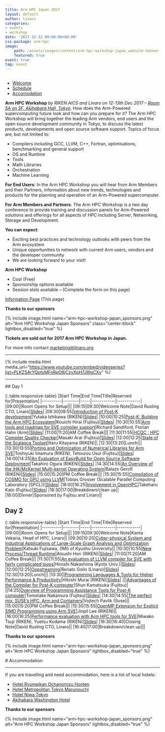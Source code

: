 ```yaml
---
title: Arm HPC Japan 2017
layout: default
author: linaro
categories:
- events
- workshop
date: '2017-12-12 09:00:00+00:00'
css-package: arm-hpc
image:
    path: /assets/images/content/arm-hpc-workshop-japan_website-banner-top.png
    featured: true
event: true
tag: event
---
```

<div class="row no-padding arm-hpc-row top">
    <div class="container">
        <img src="data:image/gif;base64,R0lGODlhAQABAAAAACH5BAEKAAEALAAAAAABAAEAAAICTAEAOw==" data-src="{% asset_path 'arm-hpc-workshop-japan_website-banner-top.png' %}" alt="Arm HPC Workshop Top Banner" class="img-responsive lazyload center-block"/>
    </div>
</div>

<div class="row arm-hpc-row main">
<div class="container">


<ul class="nav nav-tabs" role="tablist" id="tabbed_nav">
  <li role="presentation" class="active">
    <a href="#welcome" role="tab" data-toggle="tab">
        Welcome
    </a>
  </li>
  <li role="presentation">
    <a href="#schedule" role="tab" data-toggle="tab">
        Schedule
    </a>
  </li>

  <li role="presentation">
    <a href="#accomodation" role="tab" data-toggle="tab">
        Accomodation
    </a>
  </li>
</ul>

<div class="tab-content" id="tabbed_nav_content"><!--Start Tab Content-->

<div role="tabpanel" class="tab-pane tab-pane-legal active" id="welcome">


<div class="col-sm-6" markdown="1">

**Arm HPC Workshop** _by RIKEN AICS and Linaro on 12-13th Dec 2017 – [Room 5A on 5F, Akihabara Hall, Tokyo](http://www.akibahall.jp/data/access_eng.html)._
How does the Arm-Powered supercomputing future look and how can you prepare for it? The Arm HPC Workshop will bring together the leading Arm vendors, end users and the open source development community in Tokyo, to discuss the latest products, developments and open source software support. <span id="SPAN_7">Topics of focus are, but not limited to:</span>

*   Compilers including GCC, LLVM, C++, Fortran, optimisations, benchmarking and general support
*   OS and Runtime
*   Tools
*   Math Libraries
*   Orchestration
*   Machine Learning

**For End Users**: In the Arm HPC Workshop you will hear from Arm Members and their Partners, information about new trends, technologies and products for the planning and operation of an Arm-Powered supercomputer.

**For Arm Members and Partners**: The Arm HPC Workshop is a two day conference to provide training and discussion panels for Arm-Powered solutions and offerings for all aspects of HPC including Server, Networking, Storage and Development.

**You can expect**:

*   Exciting best practices and technology outlooks with peers from the Arm ecosystem
*   Unique opportunities to network with current Arm users, vendors and the developer community
*   We are looking forward to your visit!

**Arm HPC Workshop**

*   Cost (Free)
*   Sponsorship options available
*   Session slots available – (Complete the form on this page)

[Information Page](https://linaro.co/hpc2017) (This page)

**Thanks to our sponsors**

{% include image.html name="arm-hpc-workshop-japan_sponsors.png" alt="Arm HPC Workshop Japan Sponsors" class="center-block" lightbox_disabled="true" %}

</div>

<div class="col-sm-6">

<div class="alert alert-arm-hpc" role="alert" markdown="1">

**Tickets are sold out for 2017 Arm HPC Workshop in Japan.**

For more info contact marketing@linaro.org

</div>  

<hr>

{% include media.html media_url="https://www.youtube.com/embed/videoseries?list=PLKZSArYQptsMFnRpO8jCzyXpH7J8IgCXv" %}
<hr />
</div>
</div>
<div role="tabpanel" class="tab-pane tab-pane-legal" id="schedule" markdown="1">
## Day 1

{:.table.responsive-table}
|Start Time|End Time|Title|Reserved for|Presentation|
|----------|--------|-----|------------|------------|
|09:00||Room Opens for Setup|||
|09:15|09:30|Welcome Note|David Rusling CTO, Linaro|[Slides](https://www.slideshare.net/linaroorg/linaro-hpc-workshop-note)|
|09:30|09:55|[Introduction of Post-K development](/blog/arm-hpc-workshop-sessions-and-speakers/#1)|Yutaka Ishikawa (RIKEN)|[Slides](https://www.slideshare.net/linaroorg/introduction-of-postk-development)|
|10:00|10:25|[Post-K: Building the Arm HPC Ecosystem](/blog/arm-hpc-workshop-sessions-and-speakers/#2)|Kouichi Hirai (Fujitsu)|[Slides](https://www.slideshare.net/linaroorg/postk-building-the-arm-hpc-ecosystem-84025150)|
|10:30|10:55|[Arm tools and roadmap for SVE compiler support](/blog/arm-hpc-workshop-sessions-and-speakers/#3)|Richard Sandiford, Florian Hahn (Arm)|[Slides](https://www.slideshare.net/linaroorg/arm-tools-and-roadmap-for-sve-compiler-support)|
|11:00|11:20|AM Coffee Break|||
|11:30|11:55|[HCQC : HPC Compiler Quality Checker](/blog/arm-hpc-workshop-sessions-and-speakers/#4)|Masaki Arai (Fujitsu)|[Slides](https://www.slideshare.net/linaroorg/hcqc-hpc-compiler-quality-checker)|
|12:00|12:25|[State of the Scalasca Toolset](/blog/arm-hpc-workshop-sessions-and-speakers/#5)|Itaru Kitayama (RIKEN)||
|12:30|13:20|Lunch|||
|13:30|13:55|[Porting and Optimization of Numerical Libraries for Arm SVE](/blog/arm-hpc-workshop-sessions-and-speakers/#6)|Toshiyuki Imamura (RIKEN), Tetsuzou Usui (Fujitsu)|[Slides](https://www.slideshare.net/linaroorg/porting-and-optimization-of-numerical-libraries-for-arm-sve)|
|14:00|14:25|[An Evaluation of EasyBuild for Open Source Software Deployment](/blog/arm-hpc-workshop-sessions-and-speakers/#7)|Takahiro Ogura (RIKEN)|[Slides](https://www.slideshare.net/linaroorg/an-overview-of-the-ihkmckernel-multikernel-operating-system)|
|14:30|14:55|[An Overview of the IHK/McKernel Multi-kernel Operating System](/blog/arm-hpc-workshop-sessions-and-speakers/#8)|Balazs Gerofi (RIKEN)|[Slides](https://www.slideshare.net/linaroorg/an-overview-of-the-ihkmckernel-multikernel-operating-system)|
|15:00|15:20|PM Coffee Break|||
|15:30|15:55|[Compilation of COSMO for GPU using LLVM](/blog/arm-hpc-workshop-sessions-and-speakers/#9)|Tobias Grosser (Scalable Parallel Computing Laboratory (SPCL))|[Slides](https://www.slideshare.net/linaroorg/compilation-of-cosmo-for-gpu-using-llvm)|
|16:00|16:25|[Involvement in OpenHPC](/blog/arm-hpc-workshop-sessions-and-speakers/#10)|Takeharu Kato (Fujitsu)|[Slides](https://www.slideshare.net/linaroorg/involvement-in-openhpc)|
|16:30|17:00|Breakdown/clean up||
|18:00|Dinner|Sponsored by Fujitsu and Linaro||

## Day 2

{:.table.responsive-table}
|Start Time|End Time|Title|Reserved for|Presentation|
|----------|--------|-----|------------|------------|
|09:00||Room Opens for Setup|||
|09:15|09:30|Welcome Note|Kanta Vekaria, Head of HPC, Linaro||
|09:30|10:20|[Cyber-physical System and Industrial Applications of Large-Scale Graph Analysis and Optimization Problem](/blog/arm-hpc-workshop-sessions-and-speakers/#11)|Katsuki Fujisawa, (IMI) of Kyushu University||
|10:30|10:55|[New Process/Thread Runtime](/blog/arm-hpc-workshop-sessions-and-speakers/#12)|Atsushi Hori (RIKEN)|[Slides](https://www.slideshare.net/linaroorg/new-processthread-runtime)|
|11:00|11:20|AM Coffee Break|||
|11:30|11:55|[An evaluation of LLVM compiler for SVE with fairly complicated loops](/blog/arm-hpc-workshop-sessions-and-speakers/#13)|Hiroshi Nakashima (Kyoto Univ.)|[Slides](https://www.slideshare.net/linaroorg/an-evaluation-of-llvm-compiler-for-sve-with-fairly-complicated-loops)|
|12:00|12:25|[Oopstreaming](/blog/arm-hpc-workshop-sessions-and-speakers/#14)|Renato Golin (Linaro)|[Slides](https://www.slideshare.net/linaroorg/oopstreaming)|
|12:30|13:20|Lunch|||
|13:30||[Programming Languages & Tools for Higher Performance & Productivity](/blog/arm-hpc-workshop-sessions-and-speakers/#15)|Hitoshi Murai (RIKEN)|[Slides](https://www.slideshare.net/linaroorg/programming-languages-tools-for-higher-performance-productivity)|
|||[Advantages of the Compiler for Post-K computer](/blog/arm-hpc-workshop-sessions-and-speakers/#16)|Shun Kamatsuka (Fujitsu)|
||14:25|[Overview of Programming Assistance Tools for Post-K computer](/blog/arm-hpc-workshop-sessions-and-speakers/#17)|Tomotake Nakamura (Fujitsu)|[Slides](https://www.slideshare.net/linaroorg/postk-building-the-arm-hpc-ecosystem-84548777)|
|14:30|14:55|[The perfect mix: SUSE’s HPC, Arm and Containers](/blog/arm-hpc-workshop-sessions-and-speakers/#18)|Vojtech Pavlik (Suse)||
|15:00|15:20|PM Coffee Break|||
|15:30|15:55|[OpenMP Extension for Explicit SIMD Programming using Arm SVE](/blog/arm-hpc-workshop-sessions-and-speakers/#19)|Jinpil Lee (RIKEN)||
|16:00|16:25|[Performance evaluation with Arm HPC tools for SVE](/blog/arm-hpc-workshop-sessions-and-speakers/#20)|Miwako Tsuji (RIKEN), Yuetsu Kodama (RIKEN)|[Slides](https://www.slideshare.net/linaroorg/performance-evaluation-with-arm-hpc-tools-for-sve)|
|16:30|16:40|Closing Note|David Rusling CTO, Linaro||
|16:40|17:00|Breakdown/clean up|||

**Thanks to our sponsors**

{% include image.html name="arm-hpc-workshop-japan_sponsors.png" alt="Arm HPC Workshop Japan Sponsors"  lightbox_disabled="true" %}

</div>
<div role="tabpanel" class="tab-pane tab-pane-legal" id="accomodation" markdown="1">
# Accommodation:

* * *

If you are travelling and need accommodation, here is a list of local hotels:

*   [Hotel Ryumeikan Ochanomizu Honten](https://www.tripadvisor.com/Hotel_Review-g1066443-d320598-Reviews-Hotel_Ryumeikan_Ochanomizu_Honten-Chiyoda_Tokyo_Tokyo_Prefecture_Kanto.html)
*   [Hotel Metropolitan Tokyo Marunouchi](https://www.tripadvisor.com/Hotel_Review-g1066443-d653033-Reviews-Hotel_Metropolitan_Tokyo_Marunouchi-Chiyoda_Tokyo_Tokyo_Prefecture_Kanto.html)
*   [Hotel Niwa Tokyo](https://www.tripadvisor.com/Hotel_Review-g1066443-d1475716-Reviews-Hotel_Niwa_Tokyo-Chiyoda_Tokyo_Tokyo_Prefecture_Kanto.html)
*   [Akihabara Washington Hotel](https://www.tripadvisor.com/Hotel_Review-g1066443-d598313-Reviews-Akihabara_Washington_Hotel-Chiyoda_Tokyo_Tokyo_Prefecture_Kanto.html)

**Thanks to our sponsors**

{% include image.html name="arm-hpc-workshop-japan_sponsors.png" alt="Arm HPC Workshop Japan Sponsors"  lightbox_disabled="true" %}

</div>

</div><!--End Tab Content-->


</div><!--End Container-->
</div><!--End Row-->

<div class="row no-padding arm-hpc-row bottom">
    <div class="container">
        <img src="data:image/gif;base64,R0lGODlhAQABAAAAACH5BAEKAAEALAAAAAABAAEAAAICTAEAOw==" data-src="{% asset_path 'arm-hpc-workshop-japan_website-banner-base.png' %}" alt="Arm HPC Workshop Japan Bottom Banner" class="img-responsive lazyload center-block"/>
    </div>
</div>
